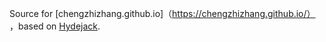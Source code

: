 Source for [chengzhizhang.github.io]（https://chengzhizhang.github.io/） ，based on [Hydejack](https://hydejack.com/).
